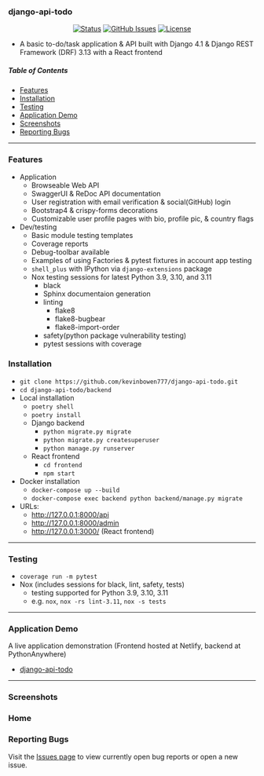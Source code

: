 ### django-api-todo

<div align="center">

  [![Status](https://img.shields.io/badge/status-active-success.svg)]()
  [![GitHub Issues](https://img.shields.io/github/issues/kevinbowen777/django-api-todo.svg)](https://github.com/kevinbowen777/django-api-todo/issues)
  [![License](https://img.shields.io/badge/license-MIT-blue.svg)](/LICENSE)

</div>

 - A basic to-do/task application & API built with Django 4.1 & Django REST
   Framework (DRF) 3.13 with a React frontend

##### Table of Contents
 - [Features](#features)
 - [Installation](#installation)
 - [Testing](#testing)
 - [Application Demo](#application-demo)
 - [Screenshots](#screenshots)
 - [Reporting Bugs](#reporting-bugs)

---
### Features
 - Application
     - Browseable Web API
     - SwaggerUI & ReDoc API documentation
     - User registration with email verification & social(GitHub) login
     - Bootstrap4 & crispy-forms decorations
     - Customizable user profile pages with bio, profile pic, & country flags
 - Dev/testing
     - Basic module testing templates
     - Coverage reports
     - Debug-toolbar available
     - Examples of using Factories & pytest fixtures in account app testing
     - `shell_plus` with IPython via `django-extensions` package
     - Nox testing sessions for latest Python 3.9, 3.10, and 3.11
         - black
         - Sphinx documentaion generation
         - linting
             - flake8
             - flake8-bugbear
             - flake8-import-order
         - safety(python package vulnerability testing)
         - pytest sessions with coverage

### Installation
 - `git clone https://github.com/kevinbowen777/django-api-todo.git`
 - `cd django-api-todo/backend`
 - Local installation
     - `poetry shell`
     - `poetry install`
     - Django backend
         - `python migrate.py migrate`
         - `python migrate.py createsuperuser`
         - `python manage.py runserver`
     - React frontend
         - `cd frontend`
         - `npm start`
 - Docker installation
     - `docker-compose up --build`
     - `docker-compose exec backend python backend/manage.py migrate`
 - URLs:
     - http://127.0.0.1:8000/api
     - http://127.0.0.1:8000/admin
     - http://127.0.0.1:3000/ (React frontend)

---

### Testing
 - `coverage run -m pytest`
 - Nox (includes sessions for black, lint, safety, tests)
     - testing supported for Python 3.9, 3.10, 3.11
     - e.g. `nox`, `nox -rs lint-3.11`, `nox -s tests`

---

### Application Demo
A live application demonstration (Frontend hosted at Netlify, backend at PythonAnywhere)
 - [django-api-todo](https://sweet-tartufo-3d13a6.netlify.app/)

---

### Screenshots

### Home


### Reporting Bugs

   Visit the [Issues page](https://github.com/kevinbowen777/django-api-todo/issues)
      to view currently open bug reports or open a new issue.
